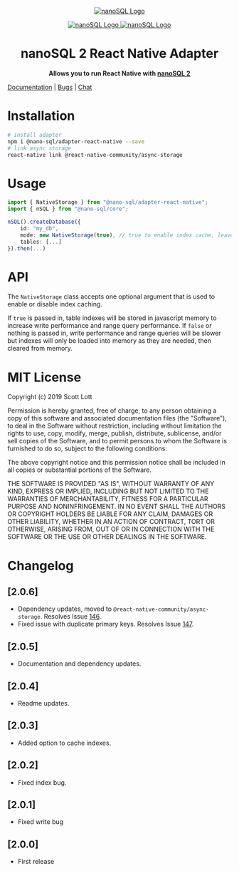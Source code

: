 <p align="center">
  <a href="https://github.com/ClickSimply/Nano-SQL/tree/master/packages/Core">
    <img src="https://github.com/ClickSimply/Nano-SQL/raw/master/graphics/logo.png" alt="nanoSQL Logo">
  </a>
</p>
<p align="center">
  <a href="https://badge.fury.io/js/%40nano-sql%2Fadapter-react-native">
    <img src="https://badge.fury.io/js/%40nano-sql%2Fadapter-react-native.svg" alt="nanoSQL Logo">
  </a>
  <a href="https://github.com/ClickSimply/@nano-sql/core/blob/master/LICENSE">
    <img src="https://img.shields.io/npm/l/express.svg?style=flat-square" alt="nanoSQL Logo">
  </a>
</p>

<h1 align="center">nanoSQL 2 React Native Adapter</h1>
<p align="center">
  <strong>Allows you to run React Native with <a href="https://www.npmjs.com/package/@nano-sql/core">nanoSQL 2</a></strong>
</p>

[Documentation](https://nanosql.io/adapters/react-native.html) | [Bugs](https://github.com/ClickSimply/Nano-SQL/issues) | [Chat](https://gitter.im/nano-sql/community)

# Installation

```sh
# install adapter
npm i @nano-sql/adapter-react-native --save
# link async storage
react-native link @react-native-community/async-storage
```

# Usage

```ts
import { NativeStorage } from "@nano-sql/adapter-react-native";
import { nSQL } from "@nano-sql/core";

nSQL().createDatabase({
    id: "my_db",
    mode: new NativeStorage(true), // true to enable index cache, leave blank otherwise
    tables: [...]
}).then(...)
```

# API

The `NativeStorage` class accepts one optional argument that is used to enable or disable index caching.

If `true` is passed in, table indexes will be stored in javascript memory to increase write performance and range query performance.  If `false` or nothing is passed in, write performance and range queries will be slower but indexes will only be loaded into memory as they are needed, then cleared from memory.

# MIT License

Copyright (c) 2019 Scott Lott

Permission is hereby granted, free of charge, to any person obtaining a copy
of this software and associated documentation files (the "Software"), to deal
in the Software without restriction, including without limitation the rights
to use, copy, modify, merge, publish, distribute, sublicense, and/or sell
copies of the Software, and to permit persons to whom the Software is
furnished to do so, subject to the following conditions:

The above copyright notice and this permission notice shall be included in all
copies or substantial portions of the Software.

THE SOFTWARE IS PROVIDED "AS IS", WITHOUT WARRANTY OF ANY KIND, EXPRESS OR
IMPLIED, INCLUDING BUT NOT LIMITED TO THE WARRANTIES OF MERCHANTABILITY,
FITNESS FOR A PARTICULAR PURPOSE AND NONINFRINGEMENT. IN NO EVENT SHALL THE
AUTHORS OR COPYRIGHT HOLDERS BE LIABLE FOR ANY CLAIM, DAMAGES OR OTHER
LIABILITY, WHETHER IN AN ACTION OF CONTRACT, TORT OR OTHERWISE, ARISING FROM,
OUT OF OR IN CONNECTION WITH THE SOFTWARE OR THE USE OR OTHER DEALINGS IN THE
SOFTWARE.

# Changelog

## [2.0.6]
- Dependency updates, moved to `@react-native-community/async-storage`. Resolves Issue [146](https://github.com/ClickSimply/Nano-SQL/issues/146).
- Fixed issue with duplicate primary keys. Resolves Issue [147](https://github.com/ClickSimply/Nano-SQL/issues/147).


## [2.0.5]
- Documentation and dependency updates.

## [2.0.4]
- Readme updates.

## [2.0.3]
- Added option to cache indexes.

## [2.0.2]
- Fixed index bug.

## [2.0.1]
- Fixed write bug

## [2.0.0]
- First release